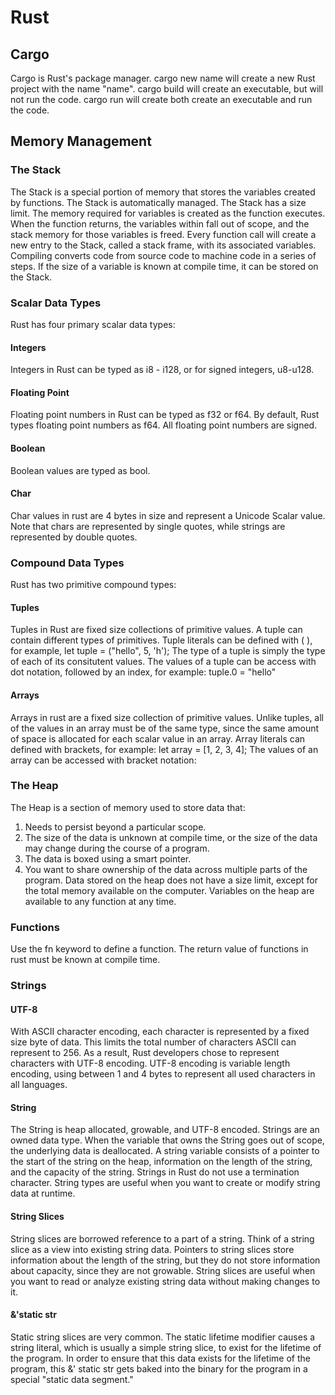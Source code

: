 # Rust

## Cargo

Cargo is Rust's package manager.
cargo new name will create a new Rust project with the name "name".
cargo build will create an executable, but will not run the code.
cargo run will create both create an executable and run the code.

## Memory Management

### The Stack

The Stack is a special portion of memory that stores the variables created by functions.
The Stack is automatically managed.
The Stack has a size limit.
The memory required for variables is created as the function executes. 
When the function returns, the variables within fall out of scope, and the stack memory for those variables is freed.
Every function call will create a new entry to the Stack, called a stack frame, with its associated variables.
Compiling converts code from source code to machine code in a series of steps.
If the size of a variable is known at compile time, it can be stored on the Stack.

### Scalar Data Types

Rust has four primary scalar data types:

#### Integers

Integers in Rust can be typed as i8 - i128, or for signed integers, u8-u128. 

#### Floating Point

Floating point numbers in Rust can be typed as f32 or f64. 
By default, Rust types floating point numbers as f64. 
All floating point numbers are signed.

#### Boolean 

Boolean values are typed as bool.

#### Char

Char values in rust are 4 bytes in size and represent a Unicode Scalar value. 
Note that chars are represented by single quotes, while strings are represented by double quotes.

### Compound Data Types

Rust has two primitive compound types:

#### Tuples

Tuples in Rust are fixed size collections of primitive values. 
A tuple can contain different types of primitives. 
Tuple literals can be defined with ( ), for example, let tuple = ("hello", 5, 'h');
The type of a tuple is simply the type of each of its consitutent values.
The values of a tuple can be access with dot notation, followed by an index, for example: tuple.0 = "hello"

#### Arrays

Arrays in rust are a fixed size collection of primitive values. 
Unlike tuples, all of the values in an array must be of the same type, since the same amount of space is allocated for each scalar value in an array.
Array literals can defined with brackets, for example: let array = [1, 2, 3, 4];
The values of an array can be accessed with bracket notation: 

### The Heap

The Heap is a section of memory used to store data that:
1. Needs to persist beyond a particular scope.
2. The size of the data is unknown at compile time, or the size of the data may change during the course of a program.
3. The data is boxed using a smart pointer.
4. You want to share ownership of the data across multiple parts of the program.
Data stored on the heap does not have a size limit, except for the total memory available on the computer.
Variables on the heap are available to any function at any time.

### Functions

Use the fn keyword to define a function.
The return value of functions in rust must be known at compile time.

### Strings

#### UTF-8

With ASCII character encoding, each character is represented by a fixed size byte of data.
This limits the total number of characters ASCII can represent to 256. 
As a result, Rust developers chose to represent characters with UTF-8 encoding. 
UTF-8 encoding is variable length encoding, using between 1 and 4 bytes to represent all used characters in all languages.

#### String

The String is heap allocated, growable, and UTF-8 encoded. 
Strings are an owned data type.
When the variable that owns the String goes out of scope, the underlying data is deallocated.
A string variable consists of a pointer to the start of the string on the heap, information on the length of the string, and the capacity of the string.
Strings in Rust do not use a termination character.
String types are useful when you want to create or modify string data at runtime.

#### String Slices

String slices are borrowed reference to a part of a string.
Think of a string slice as a view into existing string data.
Pointers to string slices store information about the length of the string, but they do not store information about capacity, since they are not growable.
String slices are useful when you want to read or analyze existing string data without making changes to it.

#### &'static str

Static string slices are very common. 
The static lifetime modifier causes a string literal, which is usually a simple string slice, to exist for the lifetime of the program.
In order to ensure that this data exists for the lifetime of the program, this &' static str gets baked into the binary for the program in a special "static data segment."



